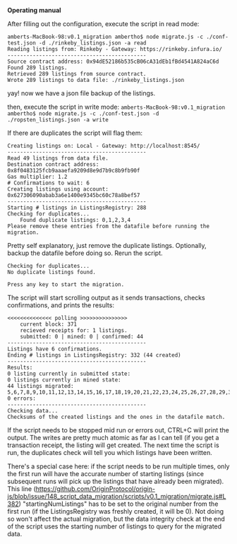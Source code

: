 **Operating manual**

After filling out the configuration, execute the script in read mode:
```
amberts-MacBook-98:v0.1_migration ambertho$ node migrate.js -c ./conf-test.json -d ./rinkeby_listings.json -a read
Reading listings from: Rinkeby - Gateway: https://rinkeby.infura.io/
--------------------------------------------
Source contract address: 0x94dE52186b535cB06cA31dEb1fBd4541A824aC6d
Found 289 listings.
Retrieved 289 listings from source contract.
Wrote 289 listings to data file: ./rinkeby_listings.json
```

yay! now we have a json file backup of the listings.

then, execute the script in write mode:
`amberts-MacBook-98:v0.1_migration ambertho$ node migrate.js -c ./conf-test.json -d ./ropsten_listings.json -a write`

If there are duplicates the script will flag them:

```
Creating listings on: Local - Gateway: http://localhost:8545/
--------------------------------------------
Read 49 listings from data file.
Destination contract address: 0x8f0483125fcb9aaaefa9209d8e9d7b9c8b9fb90f
Gas multiplier: 1.2
# Confirmations to wait: 6
Creating listings using account: 0x627306090abab3a6e1400e9345bc60c78a8bef57
--------------------------------------------
Starting # listings in ListingsRegistry: 288
Checking for duplicates...
    Found duplicate listings: 0,1,2,3,4
Please remove these entries from the datafile before running the migration.
```

Pretty self explanatory, just remove the duplicate listings. Optionally, backup the datafile before doing so. Rerun the script.

```
Checking for duplicates...
No duplicate listings found.

Press any key to start the migration.
```
The script will start scrolling output as it sends transactions, checks confirmations, and prints the results:

```
<<<<<<<<<<<<<< polling >>>>>>>>>>>>>>>
    current block: 371
    recieved receipts for: 1 listings.
    submitted: 0 | mined: 0 | confirmed: 44
--------------------------------------------
Listings have 6 confirmations.
Ending # listings in ListingsRegistry: 332 (44 created)
--------------------------------------------
Results:
0 listing currently in submitted state: 
0 listings currently in mined state: 
44 listings migrated: 5,6,7,8,9,10,11,12,13,14,15,16,17,18,19,20,21,22,23,24,25,26,27,28,29,30,31,32,33,34,35,36,37,38,39,40,41,42,43,44,45,46,47,48
0 errors: 
--------------------------------------------
Checking data...
Checksums of the created listings and the ones in the datafile match.
```

If the script needs to be stopped mid run or errors out, CTRL+C will print the output. The writes are pretty much atomic as far as I can tell (if you get a transaction receipt, the listing will get created. The next time the script is run, the duplicates check will tell you which listings have been written.

There's a special case here: if the script needs to be run multiple times, only the first run will have the accurate number of starting listings (since subsequent runs will pick up the listings that have already been migrated). This line (https://github.com/OriginProtocol/origin-js/blob/issue/148_script_data_migration/scripts/v0.1_migration/migrate.js#L382) "startingNumListings" has to be set to the original number from the first run (if the ListingsRegistry was freshly created, it will be 0). Not doing so won't affect the actual migration, but the data integrity check at the end of the script uses the starting number of listings to query for the migrated data.
